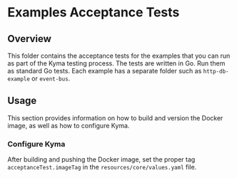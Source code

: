 # Examples Acceptance Tests

## Overview

This folder contains the acceptance tests for the examples that you can run as part of the Kyma testing process. The tests are written in Go. Run them as standard Go tests. Each example has a separate folder such as `http-db-example` or `event-bus`.

## Usage

This section provides information on how to build and version the Docker image, as well as how to configure Kyma.

### Configure Kyma

After building and pushing the Docker image, set the proper tag `acceptanceTest.imageTag` in the `resources/core/values.yaml` file.
